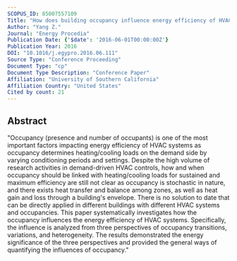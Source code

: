 ```yaml
---
SCOPUS_ID: 85007557109
Title: "How does building occupancy influence energy efficiency of HVAC systems?"
Author: "Yang Z."
Journal: "Energy Procedia"
Publication Date: {'$date': '2016-06-01T00:00:00Z'}
Publication Year: 2016
DOI: "10.1016/j.egypro.2016.06.111"
Source Type: "Conference Proceeding"
Document Type: "cp"
Document Type Description: "Conference Paper"
Affiliation: "University of Southern California"
Affiliation Country: "United States"
Cited by count: 21
---
```


## Abstract
"Occupancy (presence and number of occupants) is one of the most important factors impacting energy efficiency of HVAC systems as occupancy determines heating/cooling loads on the demand side by varying conditioning periods and settings. Despite the high volume of research activities in demand-driven HVAC controls, how and when occupancy should be linked with heating/cooling loads for sustained and maximum efficiency are still not clear as occupancy is stochastic in nature, and there exists heat transfer and balance among zones, as well as heat gain and loss through a building's envelope. There is no solution to date that can be directly applied in different buildings with different HVAC systems and occupancies. This paper systematically investigates how the occupancy influences the energy efficiency of HVAC systems. Specifically, the influence is analyzed from three perspectives of occupancy transitions, variations, and heterogeneity. The results demonstrated the energy significance of the three perspectives and provided the general ways of quantifying the influences of occupancy."
